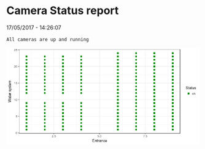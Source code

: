Camera Status report
================
17/05/2017 - 14:26:07

    All cameras are up and running

![](camreport_files/figure-markdown_github/unnamed-chunk-2-1.png)

